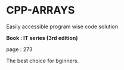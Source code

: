 # CPP-ARRAYS
 Easily accessible program wise code solution 

 
**Book : IT series (3rd edition)**

page : 273

The best choice for bginners.
